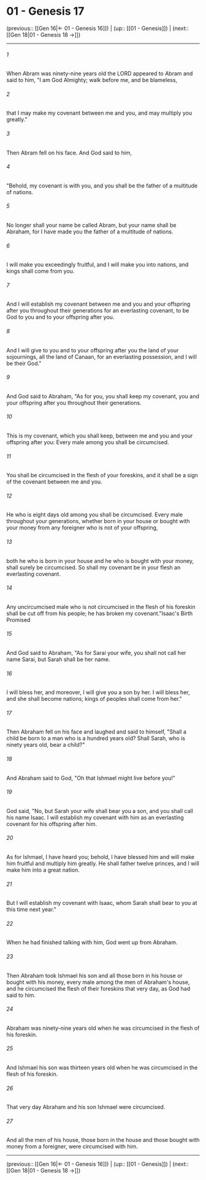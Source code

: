 # 01 - Genesis 17

(previous:: [[Gen 16|← 01 - Genesis 16]]) | (up:: [[01 - Genesis]]) | (next:: [[Gen 18|01 - Genesis 18 →]])

***


###### 1 
When Abram was ninety-nine years old the LORD appeared to Abram and said to him, "I am God Almighty; walk before me, and be blameless, 

###### 2 
that I may make my covenant between me and you, and may multiply you greatly." 

###### 3 
Then Abram fell on his face. And God said to him, 

###### 4 
"Behold, my covenant is with you, and you shall be the father of a multitude of nations. 

###### 5 
No longer shall your name be called Abram, but your name shall be Abraham, for I have made you the father of a multitude of nations. 

###### 6 
I will make you exceedingly fruitful, and I will make you into nations, and kings shall come from you. 

###### 7 
And I will establish my covenant between me and you and your offspring after you throughout their generations for an everlasting covenant, to be God to you and to your offspring after you. 

###### 8 
And I will give to you and to your offspring after you the land of your sojournings, all the land of Canaan, for an everlasting possession, and I will be their God." 

###### 9 
And God said to Abraham, "As for you, you shall keep my covenant, you and your offspring after you throughout their generations. 

###### 10 
This is my covenant, which you shall keep, between me and you and your offspring after you: Every male among you shall be circumcised. 

###### 11 
You shall be circumcised in the flesh of your foreskins, and it shall be a sign of the covenant between me and you. 

###### 12 
He who is eight days old among you shall be circumcised. Every male throughout your generations, whether born in your house or bought with your money from any foreigner who is not of your offspring, 

###### 13 
both he who is born in your house and he who is bought with your money, shall surely be circumcised. So shall my covenant be in your flesh an everlasting covenant. 

###### 14 
Any uncircumcised male who is not circumcised in the flesh of his foreskin shall be cut off from his people; he has broken my covenant."Isaac's Birth Promised 

###### 15 
And God said to Abraham, "As for Sarai your wife, you shall not call her name Sarai, but Sarah shall be her name. 

###### 16 
I will bless her, and moreover, I will give you a son by her. I will bless her, and she shall become nations; kings of peoples shall come from her." 

###### 17 
Then Abraham fell on his face and laughed and said to himself, "Shall a child be born to a man who is a hundred years old? Shall Sarah, who is ninety years old, bear a child?" 

###### 18 
And Abraham said to God, "Oh that Ishmael might live before you!" 

###### 19 
God said, "No, but Sarah your wife shall bear you a son, and you shall call his name Isaac. I will establish my covenant with him as an everlasting covenant for his offspring after him. 

###### 20 
As for Ishmael, I have heard you; behold, I have blessed him and will make him fruitful and multiply him greatly. He shall father twelve princes, and I will make him into a great nation. 

###### 21 
But I will establish my covenant with Isaac, whom Sarah shall bear to you at this time next year." 

###### 22 
When he had finished talking with him, God went up from Abraham. 

###### 23 
Then Abraham took Ishmael his son and all those born in his house or bought with his money, every male among the men of Abraham's house, and he circumcised the flesh of their foreskins that very day, as God had said to him. 

###### 24 
Abraham was ninety-nine years old when he was circumcised in the flesh of his foreskin. 

###### 25 
And Ishmael his son was thirteen years old when he was circumcised in the flesh of his foreskin. 

###### 26 
That very day Abraham and his son Ishmael were circumcised. 

###### 27 
And all the men of his house, those born in the house and those bought with money from a foreigner, were circumcised with him.

***

(previous:: [[Gen 16|← 01 - Genesis 16]]) | (up:: [[01 - Genesis]]) | (next:: [[Gen 18|01 - Genesis 18 →]])

